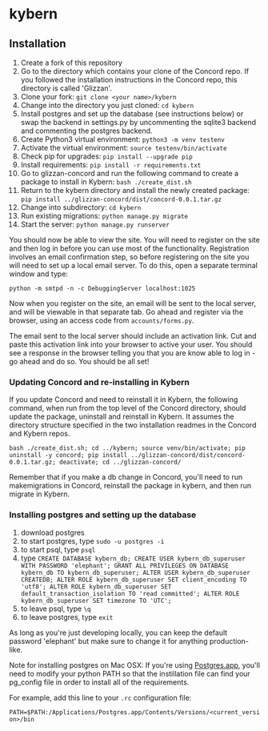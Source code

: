 # kybern

## Installation

1. Create a fork of this repository
1. Go to the directory which contains your clone of the Concord repo.  If you followed the installation instructions in the Concord repo, this directory is called 'Glizzan'.
1. Clone your fork: `git clone <your name>/kybern`
1. Change into the directory you just cloned: `cd kybern`
1. Install postgres and set up the database (see instructions below) or swap the backend in settings.py by uncommenting the sqlite3 backend and commenting the postgres backend.
1. Create Python3 virtual environment: `python3 -m venv testenv`
1. Activate the virtual environment: `source testenv/bin/activate`
1. Check pip for upgrades: `pip install --upgrade pip`
1. Install requirements: `pip install -r requirements.txt`
1. Go to glizzan-concord and run the following command to create a package to install in Kybern: `bash ./create_dist.sh`
1. Return to the kybern directory and install the newly created package: `pip install ../glizzan-concord/dist/concord-0.0.1.tar.gz`
1. Change into subdirectory: `cd kybern`
1. Run existing migrations: `python manage.py migrate`
1. Start the server: `python manage.py runserver`

You should now be able to view the site. You will need to register on the site and then log in before you can use most of the functionality.  Registration involves an email confirmation step, so before registering on the site you will need to set up a local email server.  To do this, open a separate terminal window and type:

`python -m smtpd -n -c DebuggingServer localhost:1025` 

Now when you register on the site, an email will be sent to the local server, and will
be viewable in that separate tab.  Go ahead and register via the browser, using an 
access code from `accounts/forms.py`.  

The email sent to the local server should include an activation link. Cut and paste this activation link into your browser to active your user. You should see a response in the browser telling you that you are know able to log in - go ahead and do so.  You should
be all set!


### Updating Concord and re-installing in Kybern

If you update Concord and need to reinstall it in Kybern, the following command, when run from the top level of the Concord directory, should update the package, uninstall and reinstall in Kybern.  It assumes the directory structure specified in the two installation readmes in the Concord and Kybern repos.

`bash ./create_dist.sh; cd ../kybern; source venv/bin/activate; pip uninstall -y concord; pip install ../glizzan-concord/dist/concord-0.0.1.tar.gz; deactivate; cd ../glizzan-concord/`

Remember that if you make a db change in Concord, you'll need to run makemigrations in Concord, reinstall the package in kybern, and then run migrate in Kybern.


### Installing postgres and setting up the database

1. download postgres
1. to start postgres, type `sudo -u postgres -i` 
1. to start psql, type `psql`
1. type `CREATE DATABASE kybern_db; CREATE USER kybern_db_superuser WITH PASSWORD 'elephant'; GRANT ALL PRIVILEGES ON DATABASE kybern_db TO kybern_db_superuser; ALTER USER kybern_db_superuser CREATEDB; ALTER ROLE kybern_db_superuser SET client_encoding TO 'utf8'; ALTER ROLE kybern_db_superuser SET default_transaction_isolation TO 'read committed'; ALTER ROLE kybern_db_superuser SET timezone TO 'UTC';`
1. to leave psql, type `\q`
1. to leave postgres, type `exit`

As long as you're just developing locally, you can keep the default password 'elephant' but make sure to change  it for anything production-like.

Note for installing postgres on Mac OSX: If you're using [Postgres.app](https://postgresapp.com/), you'll need to modify your python PATH so that the instillation file can find your pg_config file in order to install all of the requirements.

For example, add this line to your `.rc` configuration file:

`PATH=$PATH:/Applications/Postgres.app/Contents/Versions/<current_version>/bin`